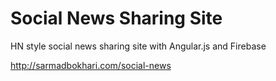 Social News Sharing Site
========
HN style social news sharing site with Angular.js and Firebase

http://sarmadbokhari.com/social-news
